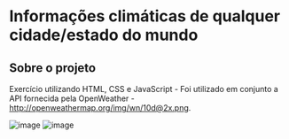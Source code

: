 # Informações climáticas de qualquer cidade/estado do mundo

## Sobre o projeto
Exercício utilizando HTML, CSS  e JavaScript - Foi utilizado em conjunto a API fornecida pela OpenWeather - http://openweathermap.org/img/wn/10d@2x.png.

![image](https://user-images.githubusercontent.com/100950738/167481050-cdef998b-bff6-4d38-afef-920171bfa32b.png)
![image](https://user-images.githubusercontent.com/100950738/167481117-b683a427-3a99-4e52-8446-76c213b16338.png)

